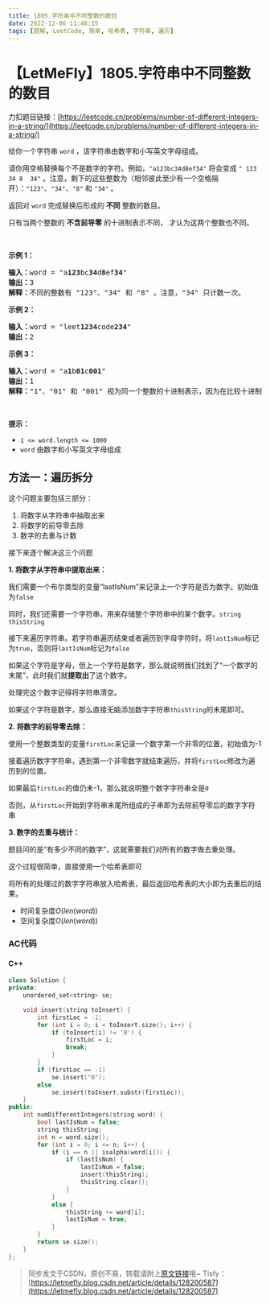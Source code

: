 ```yaml
---
title: 1805.字符串中不同整数的数目
date: 2022-12-06 11:48:15
tags: [题解, LeetCode, 简单, 哈希表, 字符串, 遍历]
---
```


# 【LetMeFly】1805.字符串中不同整数的数目

力扣题目链接：[https://leetcode.cn/problems/number-of-different-integers-in-a-string/](https://leetcode.cn/problems/number-of-different-integers-in-a-string/)

<p>给你一个字符串 <code>word</code> ，该字符串由数字和小写英文字母组成。</p>

<p>请你用空格替换每个不是数字的字符。例如，<code>"a123bc34d8ef34"</code> 将会变成 <code>" 123  34 8  34"</code> 。注意，剩下的这些整数为（相邻彼此至少有一个空格隔开）：<code>"123"</code>、<code>"34"</code>、<code>"8"</code> 和 <code>"34"</code> 。</p>

<p>返回对 <code>word</code> 完成替换后形成的 <strong>不同</strong> 整数的数目。</p>

<p>只有当两个整数的 <strong>不含前导零</strong> 的十进制表示不同， 才认为这两个整数也不同。</p>

<p> </p>

<p><strong>示例 1：</strong></p>

<pre>
<strong>输入：</strong>word = "a<strong>123</strong>bc<strong>34</strong>d<strong>8</strong>ef<strong>34</strong>"
<strong>输出：</strong>3
<strong>解释：</strong>不同的整数有 "123"、"34" 和 "8" 。注意，"34" 只计数一次。
</pre>

<p><strong>示例 2：</strong></p>

<pre>
<strong>输入：</strong>word = "leet<strong>1234</strong>code<strong>234</strong>"
<strong>输出：</strong>2
</pre>

<p><strong>示例 3：</strong></p>

<pre>
<strong>输入：</strong>word = "a<strong>1</strong>b<strong>01</strong>c<strong>001</strong>"
<strong>输出：</strong>1
<strong>解释：</strong>"1"、"01" 和 "001" 视为同一个整数的十进制表示，因为在比较十进制值时会忽略前导零的存在。
</pre>

<p> </p>

<p><strong>提示：</strong></p>

<ul>
	<li><code>1 <= word.length <= 1000</code></li>
	<li><code>word</code> 由数字和小写英文字母组成</li>
</ul>


    
## 方法一：遍历拆分

这个问题主要包括三部分：

1. 将数字从字符串中抽取出来
2. 将数字的前导零去除
3. 数字的去重与计数

接下来逐个解决这三个问题

**1. 将数字从字符串中提取出来：**

我们需要一个布尔类型的变量“lastIsNum”来记录上一个字符是否为数字。初始值为```false```

同时，我们还需要一个字符串，用来存储整个字符串中的某个数字。```string thisString```

接下来遍历字符串。若字符串遍历结束或者遍历到字母字符时，将```lastIsNum```标记为```true```，否则将```lastIsNum```标记为```false```

如果这个字符是字母，但上一个字符是数字，那么就说明我们找到了“一个数字的末尾”，此时我们就**提取出**了这个数字。

处理完这个数字记得将字符串清空。

如果这个字符是数字，那么直接无脑添加数字字符串```thisString```的末尾即可。

**2. 将数字的前导零去除：**

使用一个整数类型的变量```firstLoc```来记录一个数字第一个非零的位置，初始值为-1

接着遍历数字字符串，遇到第一个非零数字就结束遍历，并将```firstLoc```修改为遍历到的位置。

如果最后```firstLoc```的值仍未-1，那么就说明整个数字字符串全是```0```

否则，从```firstLoc```开始到字符串末尾所组成的子串即为去除前导零后的数字字符串

**3. 数字的去重与统计：**

题目问的是“有多少不同的数字”，这就需要我们对所有的数字做去重处理。

这个过程很简单，直接使用一个哈希表即可

将所有的处理过的数字字符串放入哈希表，最后返回哈希表的大小即为去重后的结果。

+ 时间复杂度$O(len(word))$
+ 空间复杂度$O(len(word))$

### AC代码

#### C++

```cpp
class Solution {
private:
    unordered_set<string> se;

    void insert(string toInsert) {
        int firstLoc = -1;
        for (int i = 0; i < toInsert.size(); i++) {
            if (toInsert[i] != '0') {
                firstLoc = i;
                break;
            }
        }
        if (firstLoc == -1)
            se.insert("0");
        else
            se.insert(toInsert.substr(firstLoc));
    }
public:
    int numDifferentIntegers(string word) {
        bool lastIsNum = false;
        string thisString;
        int n = word.size();
        for (int i = 0; i <= n; i++) {
            if (i == n || isalpha(word[i])) {
                if (lastIsNum) {
                    lastIsNum = false;
                    insert(thisString);
                    thisString.clear();
                }
            }
            else {
                thisString += word[i];
                lastIsNum = true;
            }
        }
        return se.size();
    }
};
```

> 同步发文于CSDN，原创不易，转载请附上[原文链接](https://blog.letmefly.xyz/2022/12/06/LeetCode%201805.%E5%AD%97%E7%AC%A6%E4%B8%B2%E4%B8%AD%E4%B8%8D%E5%90%8C%E6%95%B4%E6%95%B0%E7%9A%84%E6%95%B0%E7%9B%AE/)哦~
> Tisfy：[https://letmefly.blog.csdn.net/article/details/128200587](https://letmefly.blog.csdn.net/article/details/128200587)
